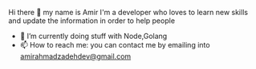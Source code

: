 Hi there 👋
my name is Amir I'm a developer who loves to learn new skills and  update the information in order to help people  

- 🔭 I’m currently doing stuff with Node,Golang 
- 📫 How to reach me: you can contact me by emailing into amirahmadzadehdev@gmail.com

